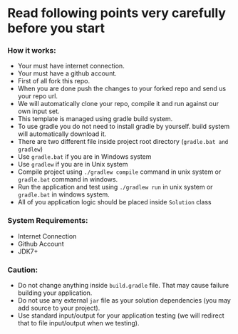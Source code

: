 # Read following points very carefully before you start

### How it works:

* Your must have internet connection.
* Your must have a github account.
* First of all fork this repo.
* When you are done push the changes to your forked repo and send us your repo url.
* We will automatically clone your repo, compile it and run against our own input set. 
* This template is managed using gradle build system.
* To use gradle you do not need to install gradle by yourself. build system will automatically download it.
* There are two different file inside project root directory (`gradle.bat and gradlew`)
* Use `gradle.bat` if you are in Windows system
* Use `gradlew` if you are in Unix system
* Compile project using `./gradlew compile` command in unix system or `gradle.bat` command in windows.
* Run the application and test using `./gradlew run` in unix system or `gradle.bat` in windows system.
* All of you application logic should be placed inside `Solution` class

### System Requirements:

* Internet Connection
* Github Account
* JDK7+

### Caution:

* Do not change anything inside `build.gradle` file. That may cause failure building your application.
* Do not use any external `jar` file as your solution dependencies (you may add source to your project). 
* Use standard input/output for your application testing (we will redirect that to file input/output when we testing).